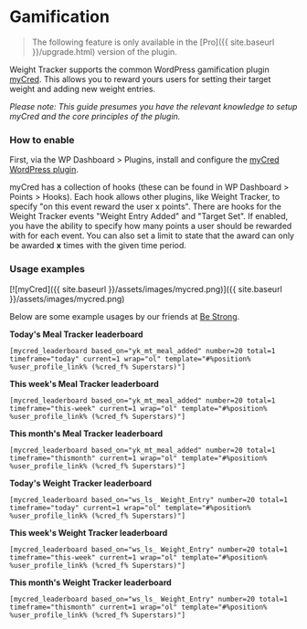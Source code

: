 # Gamification

> The following feature is only available in the [Pro]({{ site.baseurl }}/upgrade.html) version of the plugin.

Weight Tracker supports the common WordPress gamification plugin [myCred](https://mycred.me/). This allows you to reward yours users for setting their target weight and adding new weight entries. 

*Please note: This guide presumes you have the relevant knowledge to setup myCred and the core principles of the plugin.*

### How to enable

First, via the WP Dashboard > Plugins, install and configure the [myCred WordPress plugin](https://en-gb.wordpress.org/plugins/mycred/).

myCred has a collection of hooks (these can be found in WP Dashboard > Points > Hooks). Each hook allows other plugins, like Weight Tracker, to specify "on this event reward the user x points". There are hooks for the Weight Tracker events "Weight Entry Added" and "Target Set". If enabled, you have the ability to specify how many points a user should be rewarded with for each event. You can also set a limit to state that the award can only be awarded **x** times with the given time period.

### Usage examples

[![myCred]({{ site.baseurl }}/assets/images/mycred.png)]({{ site.baseurl }}/assets/images/mycred.png)

Below are some example usages by our friends at [Be Strong](https://mybestrong.com/).

**Today's Meal Tracker leaderboard**

    [mycred_leaderboard based_on="yk_mt_meal_added" number=20 total=1 timeframe="today" current=1 wrap="ol" template="#%position% %user_profile_link% (%cred_f% Superstars)"]

**This week's Meal Tracker leaderboard**

    [mycred_leaderboard based_on="yk_mt_meal_added" number=20 total=1 timeframe="this-week" current=1 wrap="ol" template="#%position% %user_profile_link% (%cred_f% Superstars)"]  

**This month's Meal Tracker leaderboard**
  
    [mycred_leaderboard based_on="yk_mt_meal_added" number=20 total=1 timeframe="thismonth" current=1 wrap="ol" template="#%position% %user_profile_link% (%cred_f% Superstars)"]  

**Today's Weight Tracker leaderboard**  

    [mycred_leaderboard based_on="ws_ls_ Weight_Entry" number=20 total=1 timeframe="today" current=1 wrap="ol" template="#%position% %user_profile_link% (%cred_f% Superstars)"]  

**This week's Weight Tracker leaderboard**

    [mycred_leaderboard based_on="ws_ls_ Weight_Entry" number=20 total=1 timeframe="this-week" current=1 wrap="ol" template="#%position% %user_profile_link% (%cred_f% Superstars)"]  

**This month's Weight Tracker leaderboard**

    [mycred_leaderboard based_on="ws_ls_ Weight_Entry" number=20 total=1 timeframe="thismonth" current=1 wrap="ol" template="#%position% %user_profile_link% (%cred_f% Superstars)"]
